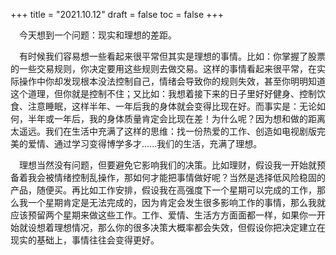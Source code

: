 +++
title = "2021.10.12"
draft = false
toc = false
+++



&emsp;今天想到一个问题：现实和理想的差距。

&emsp;有时候我们容易想一些看起来很平常但其实是理想的事情。比如：你掌握了股票的一些交易规则，你决定要用这些规则去做交易。这样的事情看起来很平常，在实际操作中你却发现根本没法控制自己，情绪会导致你的规则失效，甚至你明明知道这个道理，但你就是控制不住；又比如：我想着接下来的日子里好好健身、控制饮食、注意睡眠，这样半年、一年后我的身体就会变得比现在好。而事实是：无论如何，半年或一年后，我的身体质量肯定会比现在差！为什么呢？因为想和做的距离太遥远。我们在生活中充满了这样的思维：找一份热爱的工作、创造如电视剧版完美的爱情、通过学习变得博学多才......我们的生活，充满了理想。

&emsp;理想当然没有问题，但要避免它影响我们的决策。比如理财，假设我一开始就预备着我会被情绪控制乱操作，那如何才能把事情做好呢？当然是选择低风险稳固的产品，随便买。再比如工作安排，假设我在高强度下一个星期可以完成的工作，那么我一个星期肯定是无法完成的，因为肯定会发生很多影响工作的事情，那么我就应该预留两个星期来做这些工作。工作、爱情、生活方方面面都一样，如果你一开始就设想着理想情况，那么你的很多决策大概率都会失效，但假设你把决定建立在现实的基础上，事情往往会变得更好。
